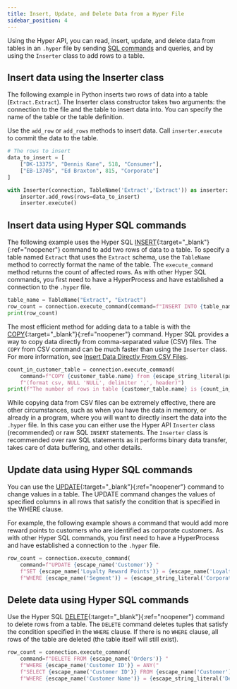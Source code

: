 ```yaml
---
title: Insert, Update, and Delete Data from a Hyper File
sidebar_position: 4
---
```



Using the Hyper API, you can read, insert, update, and delete data from tables in an `.hyper` file by sending [SQL commands](../reference/sql/sql-commands.html) and queries, and by using the `Inserter` class to add rows to a table.


## Insert data using the Inserter class

The following example in Python inserts two rows of data into a table (`Extract.Extract`). The Inserter class constructor takes two arguments: the connection to the file and the table to insert data into. You can specify the name of the table or the table definition.

Use the `add_row` or `add_rows` methods to insert data. Call `inserter.execute` to commit the data to the table.

```python
# The rows to insert 
data_to_insert = [
    ["DK-13375", "Dennis Kane", 518, "Consumer"],
    ["EB-13705", "Ed Braxton", 815, "Corporate"]
]

with Inserter(connection, TableName('Extract','Extract')) as inserter:
    inserter.add_rows(rows=data_to_insert)
    inserter.execute()
```


## Insert data using Hyper SQL commands

The following example uses the Hyper SQL [INSERT](../reference/sql/sql-insert.html){:target="_blank"}{:ref="noopener"} command to add two rows of data to a table. To specify a table named `Extract` that uses the `Extract` schema, use the `TableName` method to correctly format the name of the table. The `execute_command` method returns the count of affected rows. As with other Hyper SQL commands, you first need to have a HyperProcess and have established a connection to the `.hyper` file.

```python
table_name = TableName("Extract", "Extract")
row_count = connection.execute_command(command=f"INSERT INTO {table_name} VALUES (A, 1), (B, 2)")
print(row_count)
```

The most efficient method for adding data to a table is with the [COPY](../reference/sql/sql-copy.html){:target="_blank"}{:ref="noopener"} command. Hyper SQL provides a way to copy data directly from comma-separated value (CSV) files. The `COPY` from CSV command can be much faster than using the `Inserter` class. For more information, see [Insert Data Directly From CSV Files]({{site.baseurl}}/docs/hyper_api_insert_csv.html).

```python
count_in_customer_table = connection.execute_command(
    command=f"COPY {customer_table.name} from {escape_string_literal(path_to_csv)} with "
    f"(format csv, NULL 'NULL', delimiter ',', header)")
print(f"The number of rows in table {customer_table.name} is {count_in_customer_table}.")
```

While copying data from CSV files can be extremely effective, there are other circumstances, such as when you have the data in memory, or already in a program, where you will want to directly insert the data into the `.hyper` file. In this case you can either use the Hyper API `Inserter` class (recommended) or raw SQL `INSERT` statements. The `Inserter` class is recommended over raw SQL statements as it performs binary data transfer, takes care of data buffering, and other details.


## Update data using Hyper SQL commands

You can use the [UPDATE](../reference/sql/sql-update.html){:target="_blank"}{:ref="noopener"} command to change values in a table. The UPDATE command changes the values of specified columns in all rows that satisfy the condition that is specified in the WHERE clause.

For example, the following example shows a command that would add more reward points to customers who are identified as corporate customers. As with other Hyper SQL commands, you first need to have a HyperProcess and have established a connection to the `.hyper` file.

```python
row_count = connection.execute_command(
    command=f"UPDATE {escape_name('Customer')} "
    f"SET {escape_name('Loyalty Reward Points')} = {escape_name('Loyalty Reward Points')} + 50 "
    f"WHERE {escape_name('Segment')} = {escape_string_literal('Corporate')}")
```


## Delete data using Hyper SQL commands

Use the Hyper SQL [DELETE](../reference/sql/sql-delete.html){:target="_blank"}{:ref="noopener"} command to delete rows from a table. The `DELETE` command deletes tuples that satisfy the condition specified in the `WHERE` clause. If there is no `WHERE` clause, all rows of the table are deleted (the table itself will still exist).


```python
row_count = connection.execute_command(
    command=f"DELETE FROM {escape_name('Orders')} "
    f"WHERE {escape_name('Customer ID')} = ANY("
    f"SELECT {escape_name('Customer ID')} FROM {escape_name('Customer')} "
    f"WHERE {escape_name('Customer Name')} = {escape_string_literal('Dennis Kane')})")
```

